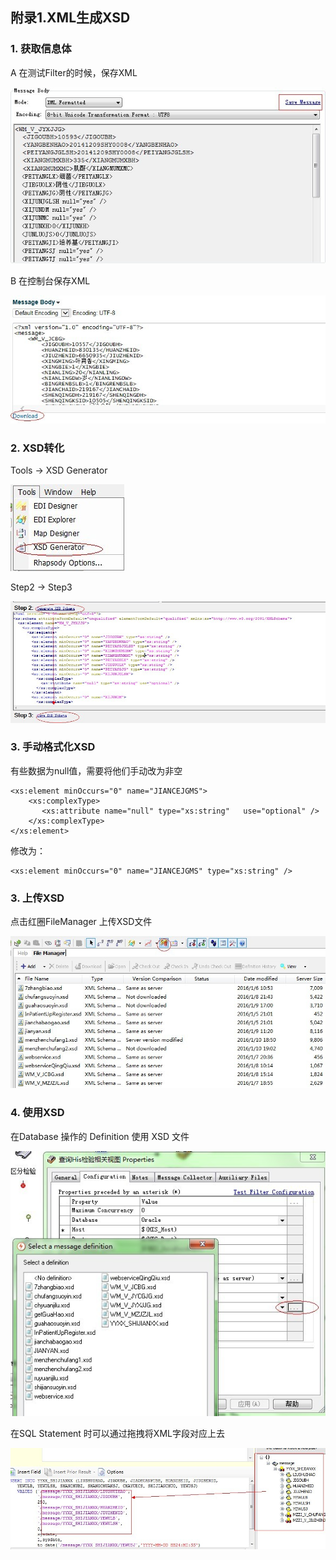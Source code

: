 ## 附录1.XML生成XSD ##

### 1.	获取信息体 ###

A 在测试Filter的时候，保存XML

![](https://github.com/chzhoudy/blog/blob/master/OrionHealth/Img/f2.jpg)

B 在控制台保存XML

![](https://github.com/chzhoudy/blog/blob/master/OrionHealth/Img/f1.jpg)

### 2.	XSD转化 ###

Tools -> XSD Generator

![](https://github.com/chzhoudy/blog/blob/master/OrionHealth/Img/f3.jpg)

Step2 -> Step3

![](https://github.com/chzhoudy/blog/blob/master/OrionHealth/Img/f4.jpg)

### 3.	手动格式化XSD  ###

有些数据为null值，需要将他们手动改为非空

```
<xs:element minOccurs="0" name="JIANCEJGMS">
    <xs:complexType>
       <xs:attribute name="null" type="xs:string"   use="optional" />
    </xs:complexType>
</xs:element>
```

修改为：

```
<xs:element minOccurs="0" name="JIANCEJGMS" type="xs:string" />
```

### 3.	上传XSD  ###

点击红圈FileManager 上传XSD文件

![](https://github.com/chzhoudy/blog/blob/master/OrionHealth/Img/f5.jpg)

### 4.	使用XSD  ###

在Database 操作的 Definition 使用 XSD 文件

![](https://github.com/chzhoudy/blog/blob/master/OrionHealth/Img/f6.jpg)

在SQL Statement 时可以通过拖拽将XML字段对应上去

![](https://github.com/chzhoudy/blog/blob/master/OrionHealth/Img/f7.jpg)

